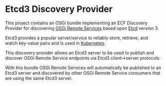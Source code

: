 # Etcd3 Discovery Provider

This project contains an OSGi bundle implementing an ECF Discovery Provider for discovering [OSGi Remote Services](https://wiki.eclipse.org/OSGi_Remote_Services_and_ECF) based upon [Etcd](https://etcd.io/) version 3.

Etcd3 provides a popular server/service to reliably store, retrieve, and watch key-value pairs and is used in [Kubernetes](https://kubernetes.io/).   

This discovery provider allows an Etcd3 server to be used to publish and discover OSGi Remote Service endpoints via Etcd3 client->server protocols.   

With this bundle OSGi Remote Services will automatically be published to an Etcd3 server and discovered by other OSGi Remote Service consumers that are using the same Etcd3 server.

